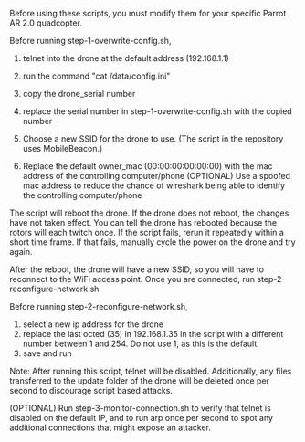 Before using these scripts, you must modify them for your specific Parrot AR 2.0 quadcopter.


Before running step-1-overwrite-config.sh,
1. telnet into the drone at the default address (192.168.1.1)
2. run the command "cat /data/config.ini"
3. copy the drone_serial number
4. replace the serial number in step-1-overwrite-config.sh with the copied number

5. Choose a new SSID for the drone to use. (The script in the repository uses MobileBeacon.)
6. Replace the default owner_mac (00:00:00:00:00:00) with the mac address of the controlling computer/phone
(OPTIONAL) Use a spoofed mac address to reduce the chance of wireshark being able to identify the controlling computer/phone

The script will reboot the drone. If the drone does not reboot, the changes have not taken effect. 
You can tell the drone has rebooted because the rotors will each twitch once.
If the script fails, rerun it repeatedly within a short time frame.
If that fails, manually cycle the power on the drone and try again.

After the reboot, the drone will have a new SSID, so you will have to reconnect to the WiFi access point.
Once you are connected, run step-2-reconfigure-network.sh

Before running step-2-reconfigure-network.sh,
1. select a new ip address for the drone
2. replace the last octed (35) in 192.168.1.35 in the script with a different number between 1 and 254. Do not use 1, as this is the default.
3. save and run

Note: After running this script, telnet will be disabled.
Additionally, any files transferred to the update folder of the drone will be deleted once per second to discourage script based attacks.

(OPTIONAL)
Run step-3-monitor-connection.sh to verify that telnet is disabled on the default IP,
and to run arp once per second to spot any additional connections that might expose an attacker.